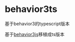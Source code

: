 # behavior3ts
基于behavior3的typescript版本

基于[behavior3js](https://github.com/behavior3/behavior3js)移植成ts版本
